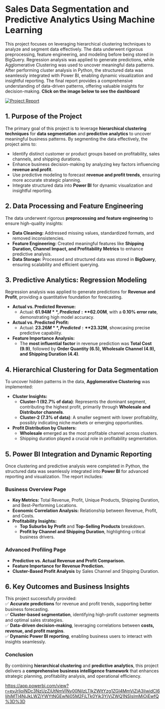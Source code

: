 # **Sales Data Segmentation and Predictive Analytics Using Machine Learning**  

This project focuses on leveraging hierarchical clustering techniques to analyze and segment data effectively. The data underwent rigorous preprocessing, feature engineering, and modeling before being stored in BigQuery. Regression analysis was applied to generate predictions, while Agglomerative Clustering was used to uncover meaningful data patterns. After performing cluster analysis in Python, the structured data was seamlessly integrated with Power BI, enabling dynamic visualization and insightful reporting. The final report provides a comprehensive understanding of data-driven patterns, offering valuable insights for decision-making. **Click on the image below to see the dashboard**

[![Project Report](https://github.com/user-attachments/assets/1ae770e6-4199-416a-ad63-ddab91cd6424)](https://app.powerbi.com/view?r=eyJrIjoiNDc3NzUzZjUtNmVlNy00NjIzLTlkZWItYzg1ZGI4MmViZjA3IiwidCI6IjhjMTI4NjJkLWZjYWYtNGEwNi05M2FjLTk0Yjk3YjVjZWQ1NSIsImMiOjEwfQ%3D%3D)

## **1. Purpose of the Project**  
The primary goal of this project is to leverage **hierarchical clustering techniques** for **data segmentation** and **predictive analytics** to uncover meaningful business patterns. By segmenting the data effectively, the project aims to:  

- Identify distinct customer or product groups based on profitability, sales channels, and shipping durations.  
- Enhance business decision-making by analyzing key factors influencing **revenue and profit**.  
- Use predictive modeling to forecast **revenue and profit trends**, ensuring more accurate strategic planning.  
- Integrate structured data into **Power BI** for dynamic visualization and insightful reporting.  

## **2. Data Processing and Feature Engineering**  
The data underwent rigorous **preprocessing and feature engineering** to ensure high-quality insights:  

- **Data Cleaning:** Addressed missing values, standardized formats, and removed inconsistencies.  
- **Feature Engineering:** Created meaningful features like **Shipping Duration, Channel Impact, and Profitability Metrics** to enhance predictive analysis.  
- **Data Storage:** Processed and structured data was stored in **BigQuery**, ensuring scalability and efficient querying.  

## **3. Predictive Analytics: Regression Modeling**  
Regression analysis was applied to generate predictions for **Revenue and Profit**, providing a quantitative foundation for forecasting.  

- **Actual vs. Predicted Revenue:**  
  - Actual: **$61.94M**, Predicted: **$62.00M**, with a **0.10% error rate**, demonstrating high model accuracy.  
- **Actual vs. Predicted Profit:**  
  - Actual: **$23.26M**, Predicted: **$23.32M**, showcasing precise predictive capability.  
- **Feature Importance Analysis:**  
  - The **most influential factor** in revenue prediction was **Total Cost (9.9)**, followed by **Order Quantity (6.5), Wholesale Channel (4.9), and Shipping Duration (4.4)**.  

## **4. Hierarchical Clustering for Data Segmentation**  
To uncover hidden patterns in the data, **Agglomerative Clustering** was implemented:  

- **Cluster Insights:**  
  - **Cluster-1 (92.7% of data)**: Represents the dominant segment, contributing the highest profit, primarily through **Wholesale and Distributor channels**.  
  - **Cluster-2 (7.3% of data)**: A smaller segment with lower profitability, possibly indicating niche markets or emerging opportunities.  
- **Profit Distribution by Clusters:**  
  - **Wholesale** emerged as the most profitable channel across clusters.  
  - Shipping duration played a crucial role in profitability segmentation.  

## **5. Power BI Integration and Dynamic Reporting**  
Once clustering and predictive analysis were completed in Python, the structured data was seamlessly integrated into **Power BI** for advanced reporting and visualization. The report includes:  

### **Business Overview Page**  
- **Key Metrics:** Total Revenue, Profit, Unique Products, Shipping Duration, and Best-Performing Locations.  
- **Economic Correlation Analysis:** Relationship between Revenue, Profit, and Costs.  
- **Profitability Insights:**  
  - **Top Suburbs by Profit** and **Top-Selling Products** breakdown.  
  - **Profit by Channel and Shipping Duration**, highlighting critical business drivers.  

### **Advanced Profiling Page**  
- **Predictive vs. Actual Revenue and Profit Comparison.**  
- **Feature Importance for Revenue Prediction.**  
- **Cluster-Based Profit Analysis** by Sales Channel and Shipping Duration.  

## **6. Key Outcomes and Business Insights**  
This project successfully provided:  
✅ **Accurate predictions** for revenue and profit trends, supporting better business forecasting.  
✅ **Cluster-based segmentation**, identifying high-profit customer segments and optimal sales strategies.  
✅ **Data-driven decision-making**, leveraging correlations between **costs, revenue, and profit margins**.  
✅ **Dynamic Power BI reporting**, enabling business users to interact with insights seamlessly.  

### **Conclusion**  
By combining **hierarchical clustering** and **predictive analytics**, this project delivers a **comprehensive business intelligence framework** that enhances strategic planning, profitability analysis, and operational efficiency. 



https://app.powerbi.com/view?r=eyJrIjoiNDc3NzUzZjUtNmVlNy00NjIzLTlkZWItYzg1ZGI4MmViZjA3IiwidCI6IjhjMTI4NjJkLWZjYWYtNGEwNi05M2FjLTk0Yjk3YjVjZWQ1NSIsImMiOjEwfQ%3D%3D
